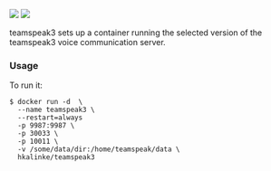 [![](https://img.shields.io/docker/stars/hkalinke/teamspeak3.svg)](https://hub.docker.com/r/hkalinke/teamspeak3 'DockerHub') [![](https://img.shields.io/docker/pulls/hkalinke/teamspeak3.svg)](https://hub.docker.com/r/jhkalinke/teamspeak3 'DockerHub')

teamspeak3 sets up a container running the selected version of the teamspeak3 voice communication server.

### Usage

To run it:

    $ docker run -d  \
      --name teamspeak3 \
      --restart=always 
      -p 9987:9987 \
      -p 30033 \
      -p 10011 \
      -v /some/data/dir:/home/teamspeak/data \
      hkalinke/teamspeak3
